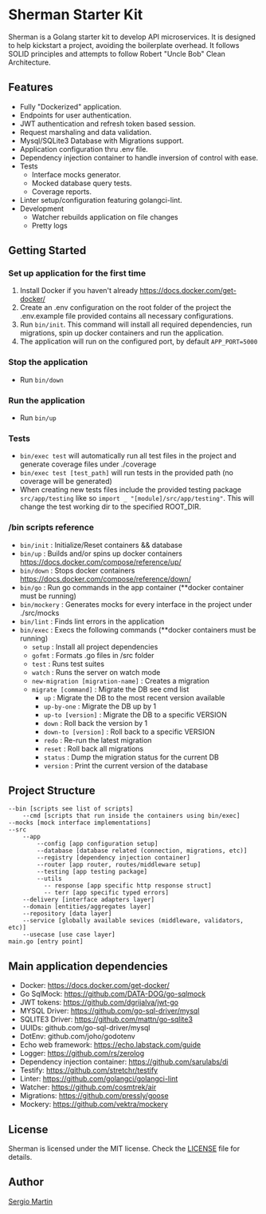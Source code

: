 # Sherman Starter Kit
Sherman is a Golang starter kit to develop API microservices. It is designed to help kickstart a project, avoiding the boilerplate overhead.
It follows SOLID principles and attempts to follow Robert "Uncle Bob" Clean Architecture. 

## Features
- Fully "Dockerized" application.
- Endpoints for user authentication.
- JWT authentication and refresh token based session.
- Request marshaling and data validation.
- Mysql/SQLite3 Database with Migrations support.
- Application configuration thru .env file.
- Dependency injection container to handle inversion of control with ease.
- Tests
    - Interface mocks generator.
    - Mocked database query tests.
    - Coverage reports.
- Linter setup/configuration featuring golangci-lint.
- Development
    - Watcher rebuilds application on file changes
    - Pretty logs

## Getting Started
### Set up application for the first time
1. Install Docker if you haven't already https://docs.docker.com/get-docker/
2. Create an .env configuration on the root folder of the project the .env.example file provided contains all necessary configurations. 
3. Run ```bin/init```. This command will install all required dependencies, run migrations, spin up docker containers and run the application.
4. The application will run on the configured port, by default ```APP_PORT=5000```

### Stop the application
- Run ```bin/down```

### Run the application
- Run ```bin/up```

### Tests
- `bin/exec test` will automatically run all test files in the project and generate coverage files under ./coverage
- `bin/exec test [test_path]` will run tests in the provided path (no coverage will be generated) 
- When creating new tests files include the provided testing package ```src/app/testing``` like so ```import _ "[module]/src/app/testing"```. This will change the test working dir to the specified ROOT_DIR.
    
### /bin scripts reference
- ```bin/init```                            : Initialize/Reset containers && database
- ```bin/up```                              : Builds and/or spins up docker containers https://docs.docker.com/compose/reference/up/  
- ```bin/down```                            : Stops docker containers https://docs.docker.com/compose/reference/down/
- ```bin/go```                              : Run go commands in the app container (**docker container must be running)
- ```bin/mockery```                         : Generates mocks for every interface in the project under ./src/mocks
- ```bin/lint```                            : Finds lint errors in the application
- ```bin/exec```                            : Execs the following commands (**docker containers must be running)
    - ```setup```                           : Install all project dependencies
    - ```gofmt```                           : Formats .go files in /src folder
    - ```test```                            : Runs test suites
    - ```watch```                           : Runs the server on watch mode
    - ```new-migration [migration-name]```  : Creates a migration
    - ```migrate [command]```               : Migrate the DB see cmd list
        - ```up```                          : Migrate the DB to the most recent version available
        - ```up-by-one```                   : Migrate the DB up by 1
        - ```up-to [version]```             : Migrate the DB to a specific VERSION
        - ```down```                        : Roll back the version by 1
        - ```down-to [version]```           : Roll back to a specific VERSION
        - ```redo```                        : Re-run the latest migration
        - ```reset```                       : Roll back all migrations
        - ```status```                      : Dump the migration status for the current DB
        - ```version```                     : Print the current version of the database


## Project Structure
```
--bin [scripts see list of scripts]
    --cmd [scripts that run inside the containers using bin/exec]
--mocks [mock interface implementations]
--src
    --app
        --config [app configuration setup]
        --database [database related (connection, migrations, etc)]
        --registry [dependency injection container]
        --router [app router, routes/middleware setup]
        --testing [app testing package]
        --utils
          -- response [app specific http response struct]
          -- terr [app specific typed errors]
    --delivery [interface adapters layer]
    --domain [entities/aggregates layer]
    --repository [data layer]
    --service [globally available sevices (middleware, validators, etc)]
    --usecase [use case layer]
main.go [entry point]
```

## Main application dependencies
- Docker: https://docs.docker.com/get-docker/
- Go SqlMock: https://github.com/DATA-DOG/go-sqlmock  
- JWT tokens: https://github.com/dgrijalva/jwt-go
- MYSQL Driver: https://github.com/go-sql-driver/mysql
- SQLITE3 Driver: https://github.com/mattn/go-sqlite3 
- UUIDs: github.com/go-sql-driver/mysql
- DotEnv: github.com/joho/godotenv
- Echo web framework: https://echo.labstack.com/guide
- Logger: https://github.com/rs/zerolog
- Dependency injection container: https://github.com/sarulabs/di
- Testify: https://github.com/stretchr/testify
- Linter: https://github.com/golangci/golangci-lint
- Watcher: https://github.com/cosmtrek/air
- Migrations: https://github.com/pressly/goose
- Mockery: https://github.com/vektra/mockery

## License
Sherman is licensed under the MIT license. Check the [LICENSE](LICENSE) file for details.

## Author
[Sergio Martin](https://smartinsantos.github.io/)